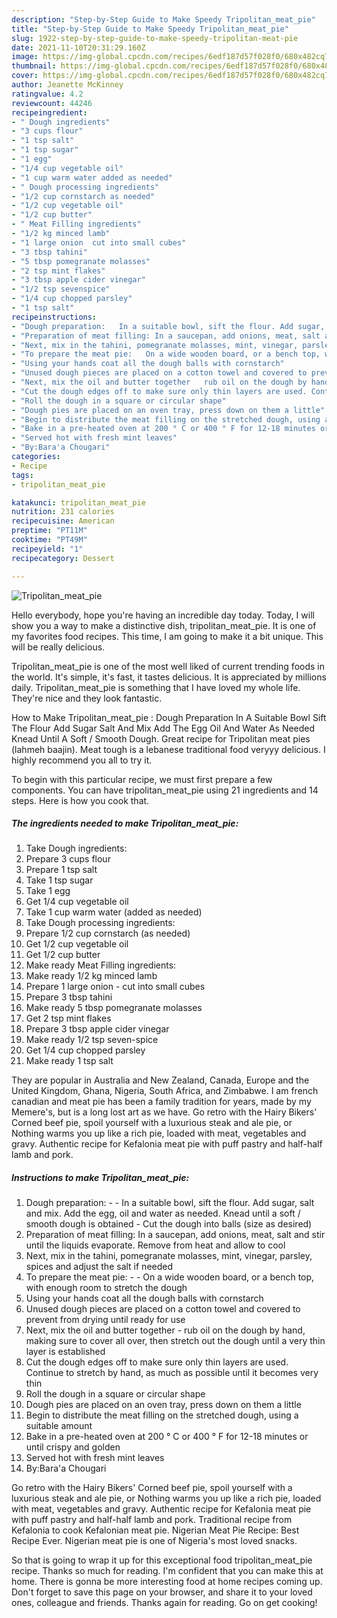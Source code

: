```yaml
---
description: "Step-by-Step Guide to Make Speedy Tripolitan_meat_pie"
title: "Step-by-Step Guide to Make Speedy Tripolitan_meat_pie"
slug: 1922-step-by-step-guide-to-make-speedy-tripolitan-meat-pie
date: 2021-11-10T20:31:29.160Z
image: https://img-global.cpcdn.com/recipes/6edf187d57f028f0/680x482cq70/tripolitan_meat_pie-recipe-main-photo.jpg
thumbnail: https://img-global.cpcdn.com/recipes/6edf187d57f028f0/680x482cq70/tripolitan_meat_pie-recipe-main-photo.jpg
cover: https://img-global.cpcdn.com/recipes/6edf187d57f028f0/680x482cq70/tripolitan_meat_pie-recipe-main-photo.jpg
author: Jeanette McKinney
ratingvalue: 4.2
reviewcount: 44246
recipeingredient:
- " Dough ingredients"
- "3 cups flour"
- "1 tsp salt"
- "1 tsp sugar"
- "1 egg"
- "1/4 cup vegetable oil"
- "1 cup warm water added as needed"
- " Dough processing ingredients"
- "1/2 cup cornstarch as needed"
- "1/2 cup vegetable oil"
- "1/2 cup butter"
- " Meat Filling ingredients"
- "1/2 kg minced lamb"
- "1 large onion  cut into small cubes"
- "3 tbsp tahini"
- "5 tbsp pomegranate molasses"
- "2 tsp mint flakes"
- "3 tbsp apple cider vinegar"
- "1/2 tsp sevenspice"
- "1/4 cup chopped parsley"
- "1 tsp salt"
recipeinstructions:
- "Dough preparation:   In a suitable bowl, sift the flour. Add sugar, salt and mix. Add the egg, oil and water as needed. Knead until a soft / smooth dough is obtained Cut the dough into balls (size as desired)"
- "Preparation of meat filling: In a saucepan, add onions, meat, salt and stir until the liquids evaporate. Remove from heat and allow to cool"
- "Next, mix in the tahini, pomegranate molasses, mint, vinegar, parsley, spices and adjust the salt if needed"
- "To prepare the meat pie:   On a wide wooden board, or a bench top, with enough room to stretch the dough"
- "Using your hands coat all the dough balls with cornstarch"
- "Unused dough pieces are placed on a cotton towel and covered to prevent from drying until ready for use"
- "Next, mix the oil and butter together   rub oil on the dough by hand, making sure to cover all over, then stretch out the dough until a very thin layer is established"
- "Cut the dough edges off to make sure only thin layers are used. Continue to stretch by hand, as much as possible until it becomes very thin"
- "Roll the dough in a square or circular shape"
- "Dough pies are placed on an oven tray, press down on them a little"
- "Begin to distribute the meat filling on the stretched dough, using a suitable amount"
- "Bake in a pre-heated oven at 200 ° C or 400 ° F for 12-18 minutes or until crispy and golden"
- "Served hot with fresh mint leaves"
- "By:Bara'a Chougari"
categories:
- Recipe
tags:
- tripolitan_meat_pie

katakunci: tripolitan_meat_pie 
nutrition: 231 calories
recipecuisine: American
preptime: "PT11M"
cooktime: "PT49M"
recipeyield: "1"
recipecategory: Dessert

---
```



![Tripolitan_meat_pie](https://img-global.cpcdn.com/recipes/6edf187d57f028f0/680x482cq70/tripolitan_meat_pie-recipe-main-photo.jpg)

Hello everybody, hope you're having an incredible day today. Today, I will show you a way to make a distinctive dish, tripolitan_meat_pie. It is one of my favorites food recipes. This time, I am going to make it a bit unique. This will be really delicious.

Tripolitan_meat_pie is one of the most well liked of current trending foods in the world. It's simple, it's fast, it tastes delicious. It is appreciated by millions daily. Tripolitan_meat_pie is something that I have loved my whole life. They're nice and they look fantastic.

How to Make Tripolitan_meat_pie : Dough Preparation In A Suitable Bowl Sift The Flour Add Sugar Salt And Mix Add The Egg Oil And Water As Needed Knead Until A Soft / Smooth Dough. Great recipe for Tripolitan meat pies (lahmeh baajin). Meat tough is a lebanese traditional food veryyy delicious. I highly recommend you all to try it.


To begin with this particular recipe, we must first prepare a few components. You can have tripolitan_meat_pie using 21 ingredients and 14 steps. Here is how you cook that.

<!--inarticleads1-->

##### The ingredients needed to make Tripolitan_meat_pie:

1. Take  Dough ingredients:
1. Prepare 3 cups flour
1. Prepare 1 tsp salt
1. Take 1 tsp sugar
1. Take 1 egg
1. Get 1/4 cup vegetable oil
1. Take 1 cup warm water (added as needed)
1. Take  Dough processing ingredients:
1. Prepare 1/2 cup cornstarch (as needed)
1. Get 1/2 cup vegetable oil
1. Get 1/2 cup butter
1. Make ready  Meat Filling ingredients:
1. Make ready 1/2 kg minced lamb
1. Prepare 1 large onion - cut into small cubes
1. Prepare 3 tbsp tahini
1. Make ready 5 tbsp pomegranate molasses
1. Get 2 tsp mint flakes
1. Prepare 3 tbsp apple cider vinegar
1. Make ready 1/2 tsp seven-spice
1. Get 1/4 cup chopped parsley
1. Make ready 1 tsp salt


They are popular in Australia and New Zealand, Canada, Europe and the United Kingdom, Ghana, Nigeria, South Africa, and Zimbabwe. I am french canadian and meat pie has been a family tradition for years, made by my Memere's, but is a long lost art as we have. Go retro with the Hairy Bikers' Corned beef pie, spoil yourself with a luxurious steak and ale pie, or Nothing warms you up like a rich pie, loaded with meat, vegetables and gravy. Authentic recipe for Kefalonia meat pie with puff pastry and half-half lamb and pork. 

<!--inarticleads2-->

##### Instructions to make Tripolitan_meat_pie:

1. Dough preparation: -  -  In a suitable bowl, sift the flour. Add sugar, salt and mix. Add the egg, oil and water as needed. Knead until a soft / smooth dough is obtained - Cut the dough into balls (size as desired)
1. Preparation of meat filling: In a saucepan, add onions, meat, salt and stir until the liquids evaporate. Remove from heat and allow to cool
1. Next, mix in the tahini, pomegranate molasses, mint, vinegar, parsley, spices and adjust the salt if needed
1. To prepare the meat pie: -  -  On a wide wooden board, or a bench top, with enough room to stretch the dough
1. Using your hands coat all the dough balls with cornstarch
1. Unused dough pieces are placed on a cotton towel and covered to prevent from drying until ready for use
1. Next, mix the oil and butter together  -  rub oil on the dough by hand, making sure to cover all over, then stretch out the dough until a very thin layer is established
1. Cut the dough edges off to make sure only thin layers are used. Continue to stretch by hand, as much as possible until it becomes very thin
1. Roll the dough in a square or circular shape
1. Dough pies are placed on an oven tray, press down on them a little
1. Begin to distribute the meat filling on the stretched dough, using a suitable amount
1. Bake in a pre-heated oven at 200 ° C or 400 ° F for 12-18 minutes or until crispy and golden
1. Served hot with fresh mint leaves
1. By:Bara'a Chougari


Go retro with the Hairy Bikers' Corned beef pie, spoil yourself with a luxurious steak and ale pie, or Nothing warms you up like a rich pie, loaded with meat, vegetables and gravy. Authentic recipe for Kefalonia meat pie with puff pastry and half-half lamb and pork. Traditional recipe from Kefalonia to cook Kefalonian meat pie. Nigerian Meat Pie Recipe: Best Recipe Ever. Nigerian meat pie is one of Nigeria's most loved snacks. 

So that is going to wrap it up for this exceptional food tripolitan_meat_pie recipe. Thanks so much for reading. I'm confident that you can make this at home. There is gonna be more interesting food at home recipes coming up. Don't forget to save this page on your browser, and share it to your loved ones, colleague and friends. Thanks again for reading. Go on get cooking!
